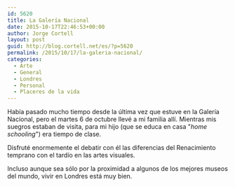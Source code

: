 ```yaml
---
id: 5620
title: La Galería Nacional
date: 2015-10-17T22:46:53+00:00
author: Jorge Cortell
layout: post
guid: http://blog.cortell.net/es/?p=5620
permalink: /2015/10/17/la-galeria-nacional/
categories:
  - Arte
  - General
  - Londres
  - Personal
  - Placeres de la vida
---
```

Había pasado mucho tiempo desde la última vez que estuve en la Galería Nacional, pero el martes 6 de octubre llevé a mi familia allí. Mientras mis suegros estaban de visita, para mi hijo (que se educa en casa "_home schooling_") era tiempo de clase.

Disfruté enormemente el debatir con él las diferencias del Renacimiento temprano con el tardío en las artes visuales.

Incluso aunque sea sólo por la proximidad a algunos de los mejores museos del mundo, vivir en Londres está muy bien.